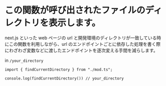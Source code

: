 # この関数が呼び出されたファイルのディレクトリを表示します。

next.js といった web ページの url と開発環境のディレクトリが一致している時にこの関数を利用しながら、url のエンドポイントごとに依存した処理を書く際にわざわざ変数などに渡したエンドポイントを逐次変える手間を減らします。

in `/your_directory`

```
import { findCurrentDirectory } from "./mod.ts";

console.log(findCurrentDirectory()) // your_directory
```
